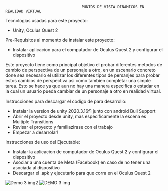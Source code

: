                                       PUNTOS DE VISTA DINAMICOS EN REALIDAD VIRTUAL                              



Tecnologias usadas para este proyecto: 
  - Unity, Oculus Quest 2
  
  
Pre-Requisitos al momento de instalar este proyecto:
  - Instalar aplicacion para el computador de Oculus Quest 2 y configurar el dispositivo




Este proyecto tiene como principal objetivo el probar diferentes metodos de cambio de perspectiva de un personaje a otro, en un escenario concreto done sea necesario el utilizar los diferentes tipos de persanjes para probar estos cambios de perspectiva asi como tambien completar una simple tarea. Esto se hace ya que aun no hay una manera especifica o estadar en la cual un usuario pueda cambiar de un personaje a otro en realidad virtual.


Instrucciones para descargar el codigo de para desarrollo:
  - Instalar la version de unity 2020.3.16f1 junto con android Buil Support
  - Abrir el proyecto desde unity, mas especificamente la escena es Multiple Transitions
  - Revisar el proyecto y familiazirase con el trabajo 
  - Empezar a desarrolar!

Instrucciones de uso  del Ejecutable:
 - Instalar la aplicacion de computador de Oculus Quest 2 y configurar el dispositivo
 - Asociar a una cuenta de Meta (Facebook) en caso de no tener una asociada al dispositivo 
 - Descargar el .apk y ejecutarlo para que corra en el Oculus Quest 2 



![Demo 3 img2](https://user-images.githubusercontent.com/47196362/145754375-b07b40de-4593-4d8c-b0a7-3ea0b28560af.jpeg)
![DEMO 3 img](https://user-images.githubusercontent.com/47196362/145754409-b4c0631d-07b6-4fd8-a54c-8d4f9f2b5324.jpeg)
